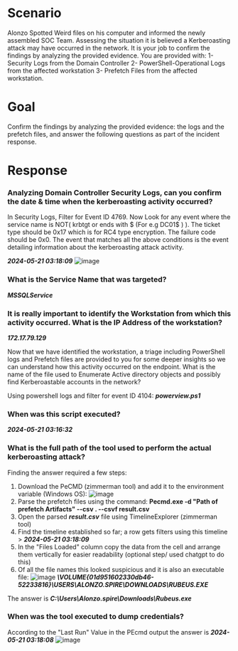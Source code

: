 # Scenario
Alonzo Spotted Weird files on his computer and informed the newly assembled SOC Team. Assessing the situation it is believed a Kerberoasting attack may have occurred in the network. It is your job to confirm the findings by analyzing the provided evidence. You are provided with: 1- Security Logs from the Domain Controller 2- PowerShell-Operational Logs from the affected workstation 3- Prefetch Files from the affected workstation.

# Goal
Confirm the findings by analyzing the provided evidence: the logs and the prefetch files, and answer the following questions as part of the incident response.
# Response
### Analyzing Domain Controller Security Logs, can you confirm the date & time when the kerberoasting activity occurred?
In Security Logs, Filter for Event ID 4769. Now Look for any event where the service name is NOT( krbtgt or ends with $ (For e.g DC01$ ) ). The ticket type should be 0x17 which is for RC4 type encryption. The failure code should be 0x0. The event that matches all the above conditions is the event detailing information about the kerberoasting attack activity.

***2024-05-21 03:18:09***
![image](https://github.com/marufrahmangit/hack-the-box/assets/25085219/9d957a19-7dd7-4b7b-939a-99b7c4e2e9c5)

### What is the Service Name that was targeted?

***MSSQLService***

### It is really important to identify the Workstation from which this activity occurred. What is the IP Address of the workstation?

***172.17.79.129***

Now that we have identified the workstation, a triage including PowerShell logs and Prefetch files are provided to you for some deeper insights so we can understand how this activity occurred on the endpoint. What is the name of the file used to Enumerate Active directory objects and possibly find Kerberoastable accounts in the network?

Using powershell logs and filter for event ID 4104: ***powerview.ps1***

### When was this script executed?

***2024-05-21 03:16:32***

### What is the full path of the tool used to perform the actual kerberoasting attack?
Finding the answer required a few steps:
1. Download the PeCMD (zimmerman tool) and add it to the environment variable (Windows OS):
![image](https://github.com/user-attachments/assets/1baa22e0-2e6a-4505-9e72-ecff1bd86ac4)
2. Parse the prefetch files using the command: **Pecmd.exe -d "Path of prefetch Artifacts" --csv . --csvf result.csv**
3. Open the parsed ***result.csv*** file using TimelineExplorer (zimmerman tool)
4. Find the timeline established so far; a row gets filters using this timeline > ***2024-05-21 03:18:09***
5. In the "Files Loaded" column copy the data from the cell and arrange them vertically for easier readability (optional step/ used chatgpt to do this)
6. Of all the file names this looked suspicious and it is also an executable file: 
![image](https://github.com/user-attachments/assets/7df9a7ef-2b11-4724-b57b-f52a05cae120)
***\VOLUME{01d951602330db46-52233816}\USERS\ALONZO.SPIRE\DOWNLOADS\RUBEUS.EXE***

The answer is ***C:\Users\Alonzo.spire\Downloads\Rubeus.exe***

### When was the tool executed to dump credentials?
According to the  "Last Run" Value in the PEcmd output the answer is ***2024-05-21 03:18:08***
![image](https://github.com/user-attachments/assets/3501243a-cea5-42b4-8a50-6e1dc6ea8e8f)

